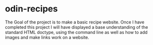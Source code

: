 # odin-recipes
The Goal of the project is to make a basic recipe website. Once I have completed this project I will have displayed a base understanding of the standard HTML doctype, using the command line as well as how to add images and make links work on a website.
